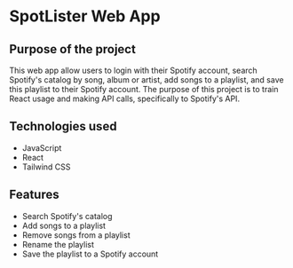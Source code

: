 # SpotLister Web App

## Purpose of the project

This web app allow users to login with their Spotify account, search Spotify's catalog by song, album or artist, add songs to a playlist, and save this playlist to their Spotify account. The purpose of this project is to train React usage and making API calls, specifically to Spotify's API.

## Technologies used

- JavaScript
- React
- Tailwind CSS

## Features

- Search Spotify's catalog
- Add songs to a playlist
- Remove songs from a playlist
- Rename the playlist
- Save the playlist to a Spotify account
